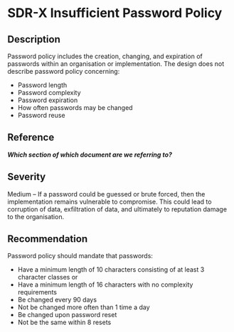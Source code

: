 ﻿SDR-X Insufficient Password Policy
==================================

Description
-----------
Password policy includes the creation, changing, and expiration of passwords within an organisation or implementation. The design does not describe password policy concerning:
  * Password length
  * Password complexity
  * Password expiration
  * How often passwords may be changed
  * Password reuse

Reference
---------
***Which section of which document are we referring to?***


Severity
--------
Medium – If a password could be guessed or brute forced, then the implementation remains vulnerable to compromise. This could lead to corruption of data, exfiltration of data, and ultimately to reputation damage to the organisation.

Recommendation
--------------
Password policy should mandate that passwords:
  * Have a minimum length of 10 characters consisting of at least 3 character classes or
  * Have a minimum length of 16 characters with no complexity requirements
  * Be changed every 90 days
  * Not be changed more often than 1 time a day
  * Be changed upon password reset
  * Not be the same within 8 resets
